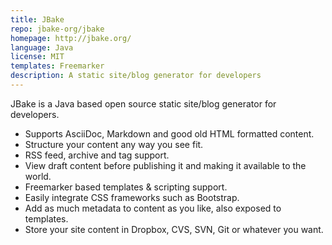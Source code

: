 ```yaml
---
title: JBake
repo: jbake-org/jbake
homepage: http://jbake.org/
language: Java
license: MIT
templates: Freemarker
description: A static site/blog generator for developers
---
```


JBake is a Java based open source static site/blog generator for developers.

* Supports AsciiDoc, Markdown and good old HTML formatted content.
* Structure your content any way you see fit.
* RSS feed, archive and tag support.
* View draft content before publishing it and making it available to the world.
* Freemarker based templates & scripting support.
* Easily integrate CSS frameworks such as Bootstrap.
* Add as much metadata to content as you like, also exposed to templates.
* Store your site content in Dropbox, CVS, SVN, Git or whatever you want.
